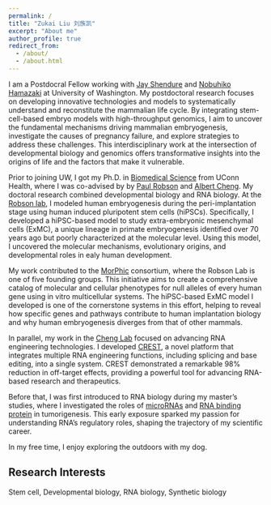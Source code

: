 ```yaml
---
permalink: /
title: "Zukai Liu 刘族凯"
excerpt: "About me"
author_profile: true
redirect_from: 
  - /about/
  - /about.html
---
```

I am a Postdocral Fellow working with [Jay Shendure](https://shendure-web.gs.washington.edu/) and [Nobuhiko Hamazaki](https://www.hamazaki-lab.com/) at University of Washington. My postdoctoral research focuses on developing innovative technologies and models to systematically understand and reconstitute the mammalian life cycle. By integrating stem-cell-based embryo models with high-throughput genomics, I aim to uncover the fundamental mechanisms driving mammalian embryogenesis, investigate the causes of pregnancy failure, and explore strategies to address these challenges. This interdisciplinary work at the intersection of developmental biology and genomics offers transformative insights into the origins of life and the factors that make it vulnerable.


Prior to joining UW, I got my Ph.D. in [Biomedical Science](https://health.uconn.edu/graduate-school/academics/programs/ph-d-biomedical-science/) from UConn Health, where I was co-advised by by [Paul Robson](https://www.jax.org/research-and-faculty/faculty/paul-robson) and [Albert Cheng](https://cheng.bio/). My doctoral research combined developmental biology and RNA biology. At the [Robson lab](https://www.jax.org/research-and-faculty/research-labs/the-robson-lab), I modeled human embryogenesis during the peri-implantation stage using human induced pluripotent stem cells (hiPSCs). Specifically, I developed a hiPSC-based model to study extra-embryonic mesenchymal cells (ExMC), a unique lineage in primate embryogenesis identified over 70 years ago but poorly characterized at the molecular level. Using this model, I uncovered the molecular mechanisms, evolutionary origins, and developmental roles in ealy human development. 

My work contributed to the [MorPhic](https://morphic.bio/) consortium, where the Robson Lab is one of five founding groups. This initiative aims to create a comprehensive catalog of molecular and cellular phenotypes for null alleles of every human gene using in vitro multicellular systems. The hiPSC-based ExMC model I developed is one of the cornerstone systems in this effort, helping to reveal how specific genes and pathways contribute to human implantation biology and why human embryogenesis diverges from that of other mammals.

In parallel, my work in the [Cheng Lab](https://cheng.bio/) focused on advancing RNA engineering technologies. I developed [CREST](https://doi.org/10.1093/nar/gkad547), a novel platform that integrates multiple RNA engineering functions, including splicing and base editing, into a single system. CREST demonstrated a remarkable 98% reduction in off-target effects, providing a powerful tool for advancing RNA-based research and therapeutics.

Before that, I was first introduced to RNA biology during my master’s studies, where I investigated the roles of [microRNAs](https://academic.oup.com/jmcb/article/10/4/302/5059631?login=false) and [RNA binding protein](https://www.nature.com/articles/s41467-022-29309-1) in tumorigenesis. This early exposure sparked my passion for understanding RNA’s regulatory roles, shaping the trajectory of my scientific career.

In my free time, I enjoy exploring the outdoors with my dog.

## Research Interests
Stem cell, Developmental biology, RNA biology, Synthetic biology